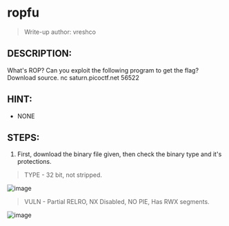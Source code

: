 # ropfu
> Write-up author: vreshco
## DESCRIPTION:
What's ROP? Can you exploit the following program to get the flag? Download source. nc saturn.picoctf.net 56522
## HINT:
- NONE
## STEPS:
1. First, download the binary file given, then check the binary type and it's protections.

> TYPE - 32 bit, not stripped.

![image](https://user-images.githubusercontent.com/70703371/217817473-ecb19db2-e5c6-41a2-baad-1d5f05520313.png)

> VULN - Partial RELRO, NX Disabled, NO PIE, Has RWX segments. 

![image](https://user-images.githubusercontent.com/70703371/217817687-bcf2af08-a1d4-4a54-a41c-b82b226ab3cb.png)

